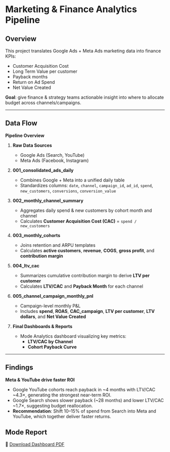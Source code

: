 # Marketing & Finance Analytics Pipeline

## Overview
This project translates Google Ads + Meta Ads marketing data into finance KPIs:
- Customer Acquisition Cost
- Long Term Value per customer
- Payback months
- Return on Ad Spend
- Net Value Created

**Goal**: give finance & strategy teams actionable insight into where to allocate budget across channels/campaigns.

---

## Data Flow

**Pipeline Overview**

1. **Raw Data Sources**
   - Google Ads (Search, YouTube)
   - Meta Ads (Facebook, Instagram)

2. **001_consolidated_ads_daily**
   - Combines Google + Meta into a unified daily table  
   - Standardizes columns: `date`, `channel`, `campaign_id`, `ad_id`, `spend`, `new_customers`, `conversions`, `conversion_value`

3. **002_monthly_channel_summary**
   - Aggregates daily spend & new customers by cohort month and channel  
   - Calculates **Customer Acquisition Cost (CAC)** = `spend / new_customers`

4. **003_monthly_cohorts**
   - Joins retention and ARPU templates  
   - Calculates **active customers**, **revenue**, **COGS**, **gross profit**, and **contribution margin**

5. **004_ltv_cac**
   - Summarizes cumulative contribution margin to derive **LTV per customer**  
   - Calculates **LTV/CAC** and **Payback Month** for each channel

6. **005_channel_campaign_monthly_pnl**
   - Campaign-level monthly P&L  
   - Includes **spend**, **ROAS**, **CAC_campaign**, **LTV per customer**, **LTV dollars**, and **Net Value Created**

7. **Final Dashboards & Reports**
   - Mode Analytics dashboard visualizing key metrics:
     - **LTV/CAC by Channel**
     - **Cohort Payback Curve**

---

## Findings
**Meta & YouTube drive faster ROI**
* Google YouTube cohorts reach payback in ~4 months with LTV/CAC ~4.3×, generating the strongest near-term ROI.
* Google Search shows slower payback (~28 months) and lower LTV/CAC ~1.7×, suggesting budget reallocation.
* **Recommendation**: Shift 10–15% of spend from Search into Meta and YouTube, which together deliver faster returns.

## Mode Report
📄 [Download Dashboard PDF](reports/Marketing_Finance_Dashboard.pdf)
